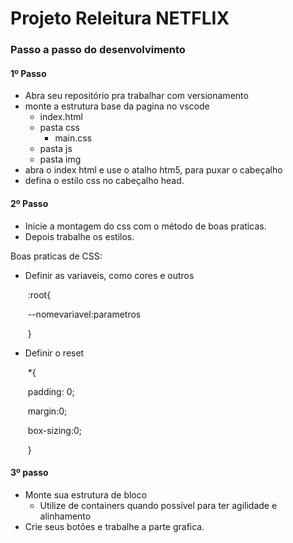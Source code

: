 <h1>Projeto Releitura NETFLIX</h1>

<h3>Passo a passo do desenvolvimento</h3>

<h4>1º Passo</h4>

* Abra seu repositório pra trabalhar com versionamento
* monte a estrutura base da pagina no vscode
  * index.html
  * pasta css
    * main.css
  * pasta js
  * pasta img
* abra o index html e use o atalho htm5, para puxar o cabeçalho
* defina o estilo css no cabeçalho head.



<h4>2º Passo</h4>

* Inicie a montagem do css com o método de boas praticas.
* Depois trabalhe os estilos.

Boas praticas de CSS:

* Definir as variaveis, como cores e outros

  ​	:root{

  ​	--nomevariavel:parametros

  ​	}

* Definir o reset 

  ​	*{

  ​	padding: 0;

  ​	margin:0;

  ​	box-sizing:0;

  ​	}

<h4>3º passo</h4>

* Monte sua estrutura de bloco
  * Utilize de containers quando possível para ter agilidade e alinhamento
* Crie seus botões e trabalhe a parte grafica.
